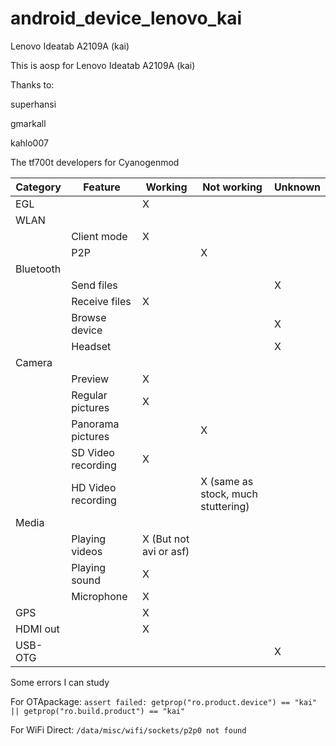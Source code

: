 android_device_lenovo_kai
=========================

Lenovo Ideatab A2109A (kai)

This is aosp for Lenovo Ideatab A2109A (kai)

Thanks to:

superhansi

gmarkall

kahlo007

The tf700t developers for Cyanogenmod

|Category |Feature |Working |Not working |Unknown |
|---------|--------|--------|------------|--------|
|EGL | |X | | |
|WLAN | | | | |
|  |Client mode |X | | |
|  |P2P | |X | |
|Bluetooth | | | |
|  |Send files | | |X |
|  |Receive files |X | | |
|  |Browse device | | |X |
|  |Headset | | |X |
|Camera | | | | |
|  |Preview |X | | |
|  |Regular pictures |X | | |
|  |Panorama pictures | |X | |
|  |SD Video recording |X | | |
|  |HD Video recording | |X (same as stock, much stuttering) | |
|Media | | | | |
|  |Playing videos |X (But not avi or asf) | | |
|  |Playing sound |X | | |
|  |Microphone |X | | |
|GPS | |X | | |
|HDMI out | |X | | |
|USB-OTG | | | |X |

Some errors I can study

For OTApackage:
    `assert failed: getprop("ro.product.device") == "kai" || getprop("ro.build.product") == "kai"`

For WiFi Direct:
    `/data/misc/wifi/sockets/p2p0 not found`
